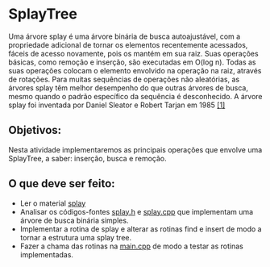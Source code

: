 # SplayTree

Uma árvore splay é uma árvore binária de busca autoajustável, com a propriedade adicional de tornar os elementos recentemente acessados, fáceis de acesso novamente, pois os mantém em sua raiz. Suas operações básicas, como remoção e inserção, são executadas em O(log n). Todas as suas operações colocam o elemento envolvido na operação na raiz, através de rotações. Para muitas sequências de operações não aleatórias, as árvores splay têm melhor desempenho do que outras árvores de busca, mesmo quando o padrão específico da sequência é desconhecido. A árvore splay foi inventada por Daniel Sleator e Robert Tarjan em 1985 [[1]](https://link.springer.com/article/10.1007/BF02579253)

## Objetivos:
Nesta atividade implementaremos as principais operações que envolve uma SplayTree, a saber: inserção, busca e remoção. 

## O que deve ser feito:
- Ler o material [splay](splay.md)
- Analisar os códigos-fontes [splay.h](splay.h) e [splay.cpp](splay.cpp) que implementam uma árvore de busca binária simples.
- Implementar a rotina de splay e alterar as rotinas find e insert de modo a tornar a estrutura uma splay tree.
- Fazer a chama das rotinas na [main.cpp](main.cpp) de modo a testar as rotinas implementadas.



  
